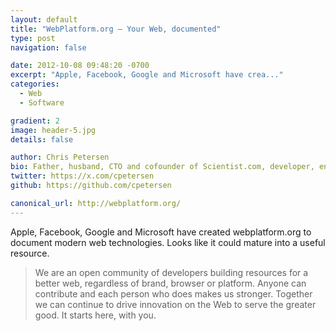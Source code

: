 ```yaml
---
layout: default
title: "WebPlatform.org — Your Web, documented"
type: post
navigation: false

date: 2012-10-08 09:48:20 -0700
excerpt: "Apple, Facebook, Google and Microsoft have crea..."
categories:
  - Web
  - Software

gradient: 2
image: header-5.jpg
details: false

author: Chris Petersen
bio: Father, husband, CTO and cofounder of Scientist.com, developer, entrepreneur and technologist.
twitter: https://x.com/cpetersen
github: https://github.com/cpetersen

canonical_url: http://webplatform.org/
---
```



Apple, Facebook, Google and Microsoft have created webplatform.org to document modern web technologies. Looks like it could mature into a useful resource.

 > We are an open community of developers building resources for a better web, regardless of brand, browser or platform. Anyone can contribute and each person who does makes us stronger. Together we can continue to drive innovation on the Web to serve the greater good. It starts here, with you.

